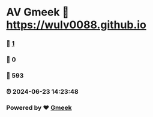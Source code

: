 # AV Gmeek :link: https://wulv0088.github.io 
### :page_facing_up: [1](https://wulv0088.github.io/tag.html) 
### :speech_balloon: 0 
### :hibiscus: 593 
### :alarm_clock: 2024-06-23 14:23:48 
### Powered by :heart: [Gmeek](https://github.com/Meekdai/Gmeek)
